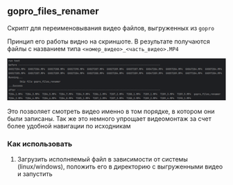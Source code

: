 ## gopro_files_renamer

Скрипт для переименовывания видео файлов, выгруженных из `gopro`

Принцип его работы видно на скриншоте. 
В результате получаются файлы с названием типа `<номер_видео>_<часть_видео>.MP4`

![img.png](img.png)

Это позволяет смотреть видео именно в том порядке, в котором они были записаны. 
Так же это немного упрощает видеомонтаж за счет более удобной навигации по исходникам

### Как использовать

1. Загрузить исполняемый файл в зависимости от системы (linux/windows), положить его в директорию с выгруженными видео и запустить
